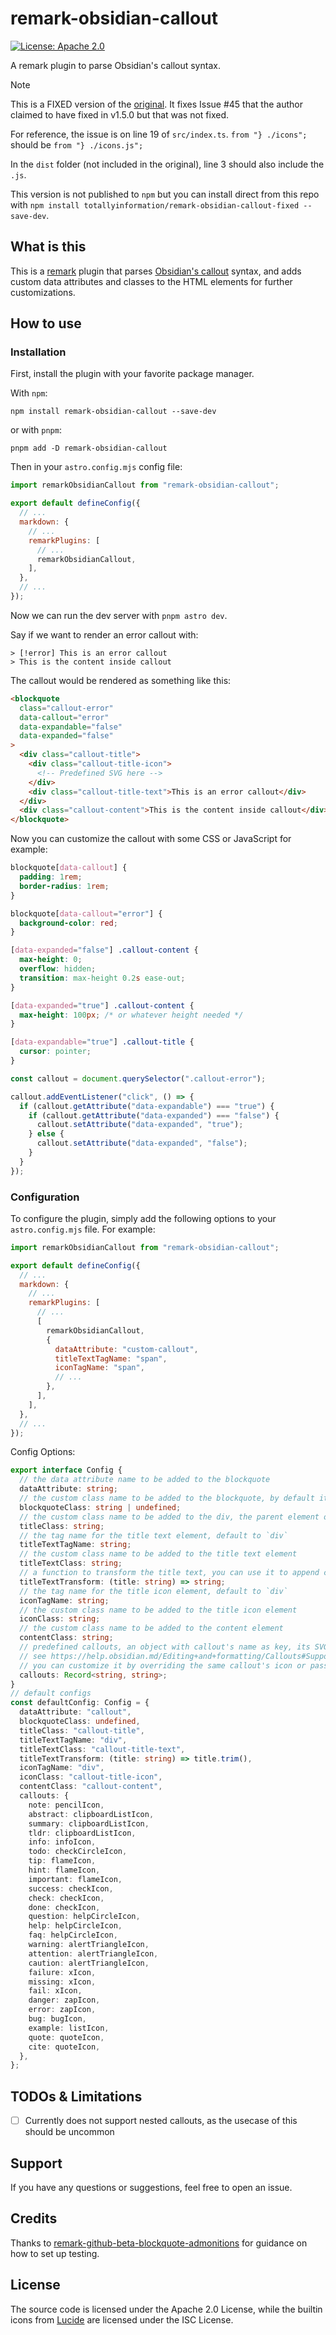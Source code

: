 # remark-obsidian-callout

[![License: Apache 2.0](https://img.shields.io/badge/License-Apache_2.0-yellow.svg)](https://opensource.org/licenses/Apache-2.0)

A remark plugin to parse Obsidian's callout syntax.

> [!NOTE]
> This is a FIXED version of the [original](https://github.com/escwxyz/remark-obsidian-callout). It fixes Issue #45 that the author claimed to have fixed in v1.5.0 but that was not fixed.
>
> For reference, the issue is on line 19 of `src/index.ts`. `from "} ./icons";` should be `from "} ./icons.js";`
>
> In the `dist` folder (not included in the original), line 3 should also include the `.js`.
>
> This version is not published to `npm` but you can install direct from this repo with `npm install totallyinformation/remark-obsidian-callout-fixed --save-dev`.

## What is this

This is a [remark](https://github.com/remarkjs/remark) plugin that parses [Obsidian's callout](https://help.obsidian.md/Editing+and+formatting/Callouts) syntax, and adds custom data attributes and classes to the HTML elements for further customizations.

## How to use

### Installation

First, install the plugin with your favorite package manager.

With `npm`:

```
npm install remark-obsidian-callout --save-dev
```

or with `pnpm`:

```
pnpm add -D remark-obsidian-callout
```

Then in your `astro.config.mjs` config file:

```js
import remarkObsidianCallout from "remark-obsidian-callout";

export default defineConfig({
  // ...
  markdown: {
    // ...
    remarkPlugins: [
      // ...
      remarkObsidianCallout,
    ],
  },
  // ...
});
```

Now we can run the dev server with `pnpm astro dev`.

Say if we want to render an error callout with:

```
> [!error] This is an error callout
> This is the content inside callout
```

The callout would be rendered as something like this:

```html
<blockquote
  class="callout-error"
  data-callout="error"
  data-expandable="false"
  data-expanded="false"
>
  <div class="callout-title">
    <div class="callout-title-icon">
      <!-- Predefined SVG here -->
    </div>
    <div class="callout-title-text">This is an error callout</div>
  </div>
  <div class="callout-content">This is the content inside callout</div>
</blockquote>
```

Now you can customize the callout with some CSS or JavaScript for example:

```css
blockquote[data-callout] {
  padding: 1rem;
  border-radius: 1rem;
}

blockquote[data-callout="error"] {
  background-color: red;
}

[data-expanded="false"] .callout-content {
  max-height: 0;
  overflow: hidden;
  transition: max-height 0.2s ease-out;
}

[data-expanded="true"] .callout-content {
  max-height: 100px; /* or whatever height needed */
}

[data-expandable="true"] .callout-title {
  cursor: pointer;
}
```

```js
const callout = document.querySelector(".callout-error");

callout.addEventListener("click", () => {
  if (callout.getAttribute("data-expandable") === "true") {
    if (callout.getAttribute("data-expanded") === "false") {
      callout.setAttribute("data-expanded", "true");
    } else {
      callout.setAttribute("data-expanded", "false");
    }
  }
});
```

### Configuration

To configure the plugin, simply add the following options to your `astro.config.mjs` file. For example:

```js
import remarkObsidianCallout from "remark-obsidian-callout";

export default defineConfig({
  // ...
  markdown: {
    // ...
    remarkPlugins: [
      // ...
      [
        remarkObsidianCallout,
        {
          dataAttribute: "custom-callout",
          titleTextTagName: "span",
          iconTagName: "span",
          // ...
        },
      ],
    ],
  },
  // ...
});
```

Config Options:

```ts
export interface Config {
  // the data attribute name to be added to the blockquote
  dataAttribute: string;
  // the custom class name to be added to the blockquote, by default it's `${dataAttribute}-${calloutType}` if not specified
  blockquoteClass: string | undefined;
  // the custom class name to be added to the div, the parent element of icon & title text
  titleClass: string;
  // the tag name for the title text element, default to `div`
  titleTextTagName: string;
  // the custom class name to be added to the title text element
  titleTextClass: string;
  // a function to transform the title text, you can use it to append custom strings
  titleTextTransform: (title: string) => string;
  // the tag name for the title icon element, default to `div`
  iconTagName: string;
  // the custom class name to be added to the title icon element
  iconClass: string;
  // the custom class name to be added to the content element
  contentClass: string;
  // predefined callouts, an object with callout's name as key, its SVG icon as value
  // see https://help.obsidian.md/Editing+and+formatting/Callouts#Supported+types
  // you can customize it by overriding the same callout's icon or passing new callout with customized name and icon
  callouts: Record<string, string>;
}
// default configs
const defaultConfig: Config = {
  dataAttribute: "callout",
  blockquoteClass: undefined,
  titleClass: "callout-title",
  titleTextTagName: "div",
  titleTextClass: "callout-title-text",
  titleTextTransform: (title: string) => title.trim(),
  iconTagName: "div",
  iconClass: "callout-title-icon",
  contentClass: "callout-content",
  callouts: {
    note: pencilIcon,
    abstract: clipboardListIcon,
    summary: clipboardListIcon,
    tldr: clipboardListIcon,
    info: infoIcon,
    todo: checkCircleIcon,
    tip: flameIcon,
    hint: flameIcon,
    important: flameIcon,
    success: checkIcon,
    check: checkIcon,
    done: checkIcon,
    question: helpCircleIcon,
    help: helpCircleIcon,
    faq: helpCircleIcon,
    warning: alertTriangleIcon,
    attention: alertTriangleIcon,
    caution: alertTriangleIcon,
    failure: xIcon,
    missing: xIcon,
    fail: xIcon,
    danger: zapIcon,
    error: zapIcon,
    bug: bugIcon,
    example: listIcon,
    quote: quoteIcon,
    cite: quoteIcon,
  },
};
```

## TODOs & Limitations

- [ ] Currently does not support nested callouts, as the usecase of this should be uncommon

## Support

If you have any questions or suggestions, feel free to open an issue.

## Credits

Thanks to [remark-github-beta-blockquote-admonitions](https://github.com/myl7/remark-github-beta-blockquote-admonitions) for guidance on how to set up testing.

## License

The source code is licensed under the Apache 2.0 License, while the builtin icons from [Lucide](https://lucide.dev/license) are licensed under the ISC License.
